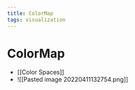 ```yaml
---
title: ColorMap
tags: visualization
---
```


# ColorMap
- [[Color Spaces]]
- ![[Pasted image 20220411132754.png]]






















